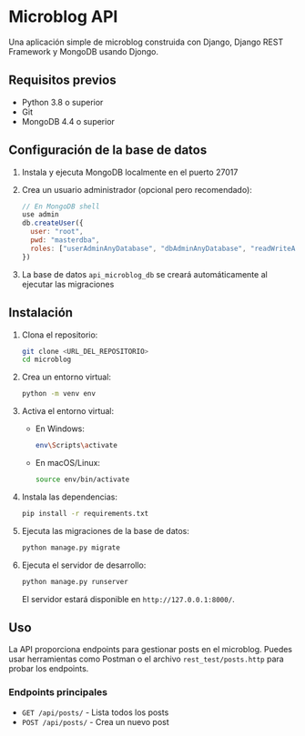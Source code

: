 # Microblog API

Una aplicación simple de microblog construida con Django, Django REST Framework y MongoDB usando Djongo.

## Requisitos previos

- Python 3.8 o superior
- Git
- MongoDB 4.4 o superior

## Configuración de la base de datos

1. Instala y ejecuta MongoDB localmente en el puerto 27017

2. Crea un usuario administrador (opcional pero recomendado):
   ```javascript
   // En MongoDB shell
   use admin
   db.createUser({
     user: "root",
     pwd: "masterdba",
     roles: ["userAdminAnyDatabase", "dbAdminAnyDatabase", "readWriteAnyDatabase"]
   })
   ```

3. La base de datos `api_microblog_db` se creará automáticamente al ejecutar las migraciones

## Instalación

1. Clona el repositorio:

   ```bash
   git clone <URL_DEL_REPOSITORIO>
   cd microblog
   ```

2. Crea un entorno virtual:

   ```bash
   python -m venv env
   ```

3. Activa el entorno virtual:

   - En Windows:
     ```bash
     env\Scripts\activate
     ```
   - En macOS/Linux:
     ```bash
     source env/bin/activate
     ```

4. Instala las dependencias:

   ```bash
   pip install -r requirements.txt
   ```

5. Ejecuta las migraciones de la base de datos:

   ```bash
   python manage.py migrate
   ```

6. Ejecuta el servidor de desarrollo:

   ```bash
   python manage.py runserver
   ```

   El servidor estará disponible en `http://127.0.0.1:8000/`.

## Uso

La API proporciona endpoints para gestionar posts en el microblog. Puedes usar herramientas como Postman o el archivo `rest_test/posts.http` para probar los endpoints.

### Endpoints principales

- `GET /api/posts/` - Lista todos los posts
- `POST /api/posts/` - Crea un nuevo post

